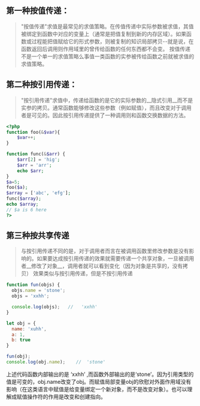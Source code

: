 ## 第一种按值传递：
>"按值传递"求值是最常见的求值策略。在传值传递中实际参数被求值，其值被绑定到函数中对应的变量上（通常是把值复制到新的内存区域）。如果函数或过程能把值赋给它的形式参数，则被复制的知识局部拷贝--就是说，在函数返回后调用则作用域里的曾传给函数的任何东西都不会变。
>按值传递不是一个单一的求值策略么事值一类函数的实参被传给函数之前就被求值的求值策略。

## 第二种按引用传递：
>"按引用传递"求值中，传递给函数的是它的实际参数的__隐式引用__而不是实参的拷贝。通常函数能够修改这些参数（例如赋值），而且改变对于调用者是可见的。因此按引用传递提供了一种调用则和函数交换数据的方法。
```php
<?php
function foo(&$var){
    $var++;
}

function func(&$arr) {
	$arr[2] = 'hig';
	$arr = 'arr';
	echo $arr;
}
$a=5;
foo($a);
$array = ['abc', 'efg'];
func($array);
echo $array;
// $a is 6 here
?>
```

## 第三种按共享传递
>与按引用传递不同的是，对于调用者而言在被调用函数里修改参数是没有影响的。如果要达成按引用传递的效果就需要传递一个共享对象，一旦被调用者__修改了对象__，调用者就可以看到变化（因为对象是共享的，没有拷贝）
>效果类似与按引用传递，但是不按引用传递
```js
function fun(objs) {
  objs.name = 'stone';    
  objs = 'xxhh';

  console.log(objs);   //   'xxhh'
}

let obj = {
  name: 'xuhh',
  a: 1,
  b: true
}

fun(obj);
console.log(obj.name);    //  'stone'
```
上述代码函数内部输出的是 ‘xxhh’ ,而函数外部输出的是‘stone’。因为引用类型的值是可变的，obj.name改变了obj。而赋值局部变量obj的欣慰对外面作用域没有影响（在这类语言中赋值是给变量绑定一个新对象，而不是改变对象）。也可以理解成赋值操作符的作用是改变和创建指向。